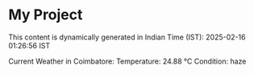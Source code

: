 # My Project

This content is dynamically generated in Indian Time (IST): 2025-02-16 01:26:56 IST


Current Weather in Coimbatore:
Temperature: 24.88 °C
Condition: haze
